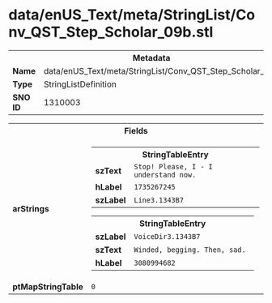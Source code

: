 <h1>data/enUS_Text/meta/StringList/Conv_QST_Step_Scholar_09b.stl</h1><table><tr><th colspan="100%">Metadata</th></tr><tr><td><b>Name</b></td><td>data/enUS_Text/meta/StringList/Conv_QST_Step_Scholar_09b.stl</td></tr><tr><td><b>Type</b></td><td>StringListDefinition</td></tr><tr><td><b>SNO ID</b></td><td>1310003</td></tr></table>

<table><tr><th colspan="100%">Fields</th></tr><tr><td><b>arStrings</b></td><td><table><tr><th colspan="100%">StringTableEntry</th></tr><tr><td><b>szText</b></td><td><code>Stop! Please, I - I understand now.</code></td></tr><tr><td><b>hLabel</b></td><td><code>1735267245</code></td></tr><tr><td><b>szLabel</b></td><td><code>Line3.1343B7</code></td></tr></table>


<table><tr><th colspan="100%">StringTableEntry</th></tr><tr><td><b>szLabel</b></td><td><code>VoiceDir3.1343B7</code></td></tr><tr><td><b>szText</b></td><td><code>Winded, begging. Then, sad. </code></td></tr><tr><td><b>hLabel</b></td><td><code>3080994682</code></td></tr></table>


</td></tr><tr><td><b>ptMapStringTable</b></td><td><code>0</code></td></tr></table>

